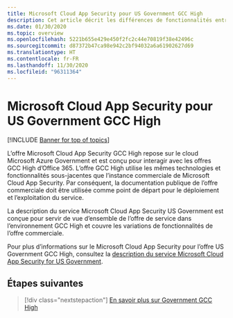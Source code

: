 ```yaml
---
title: Microsoft Cloud App Security pour US Government GCC High
description: Cet article décrit les différences de fonctionnalités entre Microsoft Cloud App Security for US Government GCC High et l’offre commerciale.
ms.date: 01/30/2020
ms.topic: overview
ms.openlocfilehash: 5221b655e429e450f2fc2c44e70819f38e42496c
ms.sourcegitcommit: d87372b47ca98e942c2bf94032a6a61902627d69
ms.translationtype: HT
ms.contentlocale: fr-FR
ms.lasthandoff: 11/30/2020
ms.locfileid: "96311364"
---
```

# <a name="microsoft-cloud-app-security-for-us-government-gcc-high"></a>Microsoft Cloud App Security pour US Government GCC High

[!INCLUDE [Banner for top of topics](includes/banner.md)]

L’offre Microsoft Cloud App Security GCC High repose sur le cloud Microsoft Azure Government et est conçu pour interagir avec les offres GCC High d’Office 365. L’offre GCC High utilise les mêmes technologies et fonctionnalités sous-jacentes que l’instance commerciale de Microsoft Cloud App Security. Par conséquent, la documentation publique de l’offre commerciale doit être utilisée comme point de départ pour le déploiement et l’exploitation du service.

La description du service Microsoft Cloud App Security US Government est conçue pour servir de vue d’ensemble de l’offre de service dans l’environnement GCC High et couvre les variations de fonctionnalités de l’offre commerciale.

Pour plus d’informations sur le Microsoft Cloud App Security pour l’offre US Government GCC High, consultez la [description du service Microsoft Cloud App Security for US Government](/enterprise-mobility-security/solutions/ems-cloud-app-security-govt-service-description).

## <a name="next-steps"></a>Étapes suivantes

> [!div class="nextstepaction"]
> [En savoir plus sur Government GCC High](/enterprise-mobility-security/solutions/ems-govt-service-description)

